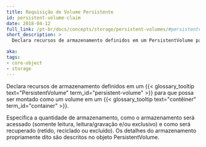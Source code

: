 ```yaml
---
title: Requisição de Volume Persistente
id: persistent-volume-claim
date: 2018-04-12
full_link: /pt-br/docs/concepts/storage/persistent-volumes/#persistentvolumeclaims
short_description: >
  Declara recursos de armazenamento definidos em um PersistentVolume para que possa ser montado como um volume em um contêiner.

aka: 
tags:
- core-object
- storage
---
```

 Declara recursos de armazenamento definidos em um {{< glossary_tooltip text="PersistentVolume" term_id="persistent-volume" >}} para que possa ser montado como um volume em um {{< glossary_tooltip text="contêiner" term_id="container" >}}.
<!--more--> 

Especifica a quantidade de armazenamento, como o armazenamento será acessado (somente leitura, leitura/gravação e/ou exclusivo) e como será recuperado (retido, reciclado ou excluído). Os detalhes do armazenamento propriamente dito são descritos no objeto PersistentVolume.
